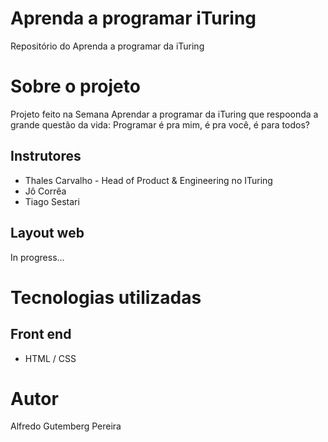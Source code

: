 # Aprenda a programar iTuring
Repositório do Aprenda a programar da iTuring

# Sobre o projeto

Projeto feito na Semana Aprendar a programar da iTuring que respoonda a grande questão da vida: Programar é pra mim, é pra você, é para todos?

## Instrutores
- Thales Carvalho - Head of Product  & Engineering no ITuring
- Jô Corrêa
- Tiago Sestari



## Layout web
In progress...


# Tecnologias utilizadas
## Front end
- HTML / CSS

# Autor

Alfredo Gutemberg Pereira
